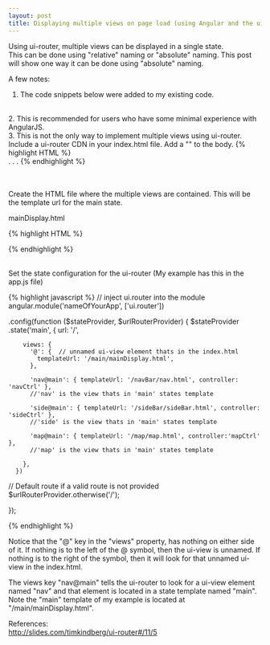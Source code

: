 ```yaml
---
layout: post
title: Displaying multiple views on page load (using Angular and the ui-router)
---
```


Using ui-router, multiple views can be displayed in a single state.  
This can be done using "relative" naming or "absolute" naming.  This post will
show one way it can be done using "absolute" naming.
<br>

A few notes:
<br>
1. The code snippets below were added to my existing code.
<br>
2. This is recommended for users who have some minimal experience with AngularJS.
<br>
3. This is not the only way to implement multiple views using ui-router.

<br>
Include a ui-router CDN in your index.html file.  Add a "<ui-view>" to the body.
{% highlight HTML %}

<script src="https://cdnjs.cloudflare.com/ajax/libs/angular-ui-router/0.2.18/angular-ui-router.js"></script>


<body>
  <div ui-view></div>
.
.
.
</body>
{% endhighlight %}

<br><br>
Create the HTML file where the multiple views are contained.
This will be the template url for the main state.

mainDisplay.html

{% highlight HTML %}
<div class='nav' ui-view="nav"></div>
<div class='side' ui-view="side"></div>
<div class='map' ui-view="map"></div>

{% endhighlight %}



<br>
Set the state configuration for the ui-router (My example has this in the app.js file)


{% highlight javascript %}
// inject ui.router into the module
angular.module('nameOfYourApp', ['ui.router'])


.config(function ($stateProvider, $urlRouterProvider) {
  $stateProvider
  .state('main', {
        url: '/',

        views: {
          '@': {  // unnamed ui-view element thats in the index.html
            templateUrl: '/main/mainDisplay.html',
          },

          'nav@main': { templateUrl: '/navBar/nav.html', controller: 'navCtrl' },
          //'nav' is the view thats in 'main' states template

          'side@main': { templateUrl: '/sideBar/sideBar.html', controller: 'sideCtrl' },
          //'side' is the view thats in 'main' states template

          'map@main': { templateUrl: '/map/map.html', controller:'mapCtrl' },
          //'map' is the view thats in 'main' states template

        },
      })

  // Default route if a valid route is not provided
  $urlRouterProvider.otherwise('/');  

});

{% endhighlight %}

Notice that the "@" key in the "views" property, has nothing on either side of it.
If nothing is to the left of the @ symbol, then the ui-view is unnamed.  If nothing is
to the right of the symbol, then it will look for that unnamed ui-view in the index.html.

The views key "nav@main" tells the ui-router to look for a ui-view element named "nav" and that
element is located in a state template named "main".  Note the "main" template of my example
is located at "/main/mainDisplay.html".





References:
<br>
<a href="http://slides.com/timkindberg/ui-router#/11/5">http://slides.com/timkindberg/ui-router#/11/5</a>
<br>
